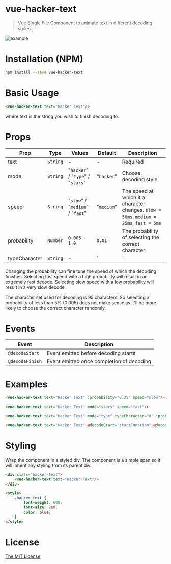 # vue-hacker-text

> Vue Single File Component to animate text in different decoding styles.

![example](https://raw.githubusercontent.com/simple-hacker/vue-hacker-text/master/images/examples.gif)

# Installation (NPM)

```bash
npm install --save vue-hacker-text
```

# Basic Usage
```html
<vue-hacker-text text="Hacker Text"/>
```

where text is the string you wish to finish decoding to.

# Props

Prop | Type | Values | Default | Description
----- | ----- | ----- | ------ | -----
text | `String` | - | - | Required
mode | `String` | "`hacker`" / "`type`" / "`stars`" | "`hacker`" | Choose decoding style
speed | `String` | "`slow`" / "`medium`" / "`fast`" | "`medium`" | The speed at which it a character changes. `slow = 50ms`, `medium = 25ms`, `fast = 5ms`
probability | `Number` | `0.005 - 1.0` | `0.01` | The probability of selecting the correct character.
typeCharacter | `String` | - | ` | ` | Flashing character used for Type decoder


Changing the probability can fine tune the speed of which the decoding finishes.  Selecting fast speed with a high probability will result in an extremely fast decode.  Selecting slow speed with a low probability will result in a very slow decode.

The character set used for decoding is 95 characters.  So selecting a probability of less than 5% (0.005) does not make sense as it'll be more likely to choose the correct character randomly.

# Events

Event | Description
----- | ---------
`@decodeStart` | Event emitted before decoding starts
`@decodeFinish` | Event emitted once completion of decoding


# Examples

```html
<vue-hacker-text text="Hacker Text" :probability="0.35" speed="slow"/>

<vue-hacker-text text="Hacker Text" mode="stars" speed="fast"/>

<vue-hacker-text text="Hacker Text" mode="type" typeCharacter="#" :probability="0.35" speed="slow"/>

<vue-hacker-text text="Hacker Text" @decodeStart="startFunction" @decodeFinish="finishFunction"/>
```

# Styling

Wrap the component in a styled div.  The component is a simple span so it will inherit any styling from its parent div.

```html
<div class="hacker-text">
    <vue-hacker-text text="Hacker Text"/>
</div>

<style>
    .hacker-text {
        font-weight: 600;
        font-size: 2em;
        color: blue;
    }
</style>

```

# License

[The MIT License](http://opensource.org/licenses/MIT)